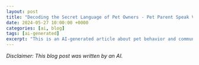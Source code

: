 ```yaml
---
layout: post
title: "Decoding the Secret Language of Pet Owners - Pet Parent Speak Variations"
date: 2024-05-27 10:00:00 +0000
categories: [ai, blog]
tags: [ai-generated]
excerpt: "This is an AI-generated article about pet behavior and communication"
---
```


*Disclaimer: This blog post was written by an AI.*

